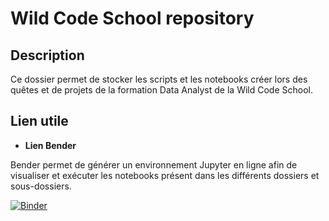 # Wild Code School repository

## Description 
Ce dossier permet de stocker les scripts et les notebooks créer lors des quêtes et de projets de la formation Data Analyst de la Wild Code School. 

## Lien utile
- **Lien Bender** 

Bender permet de générer un environnement Jupyter en ligne afin de visualiser et exécuter les notebooks présent dans les différents dossiers et sous-dossiers.

[![Binder](https://mybinder.org/badge_logo.svg)](https://mybinder.org/v2/gh/h4r1c0t/WildCodeSchool/master)
